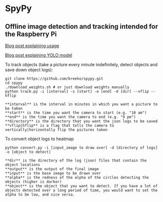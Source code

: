 # SpyPy
## Offline image detection and tracking intended for the Raspberry Pi
[Blog post explaining usage](https://medium.com/ml-everything/offline-object-detection-and-tracking-on-a-raspberry-pi-fddb3bde130)

[Blog post explaining YOLO model](https://medium.com/ml-everything/how-to-actually-easily-detect-objects-with-deep-learning-on-raspberry-pi-4fd40af84fee)

To track objects (take a picture every minute indefinitely, detect objects and save down object logs):

```
git clone https://github.com/breeko/spypy.git
cd spypy
./download_weights.sh # or just download weights manually
python track.py -i [interval] -s [start] -e [end] -d [dir] --vflip --hflip

**interval** is the interval in minutes in which you want a picture to be taken
**start** is the time you want the camera to start (e.g. "10 am")
**end** is the time you want the camera to end (e.g. "9 pm")
**directory** is the directory that you want the json logs to be saved
**vflip|hflip** is a flag that tells the camera to vertically|horizontally flip the pictures taken

```
To convert object logs to heatmap
```
python convert.py -i [input_image to draw over] -d [directory of logs] -o [object to detect]

**dir** is the directory of the log (json) files that contain the object locations
**output** is the output of the final image
**input** is the base image to be drawn over
**alpha** is the redness of the alpha of the circles detecting the objects (higher is darker)
**object** is the object that you want to detect. If you have a lot of objects detected over a long period of time, you would want to set the alpha to be low, and vice versa.
```